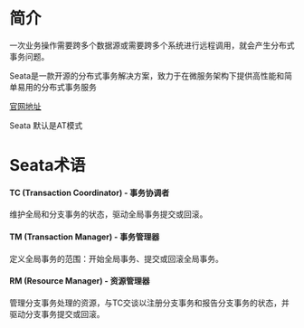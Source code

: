 # 简介

一次业务操作需要跨多个数据源或需要跨多个系统进行远程调用，就会产生分布式事务问题。

Seata是一款开源的分布式事务解决方案，致力于在微服务架构下提供高性能和简单易用的分布式事务服务



[官网地址](http://seata.io/zh-cn/)



Seata  默认是AT模式





# Seata术语

#### TC (Transaction Coordinator) - 事务协调者

维护全局和分支事务的状态，驱动全局事务提交或回滚。

#### TM (Transaction Manager) - 事务管理器

定义全局事务的范围：开始全局事务、提交或回滚全局事务。

#### RM (Resource Manager) - 资源管理器

管理分支事务处理的资源，与TC交谈以注册分支事务和报告分支事务的状态，并驱动分支事务提交或回滚。